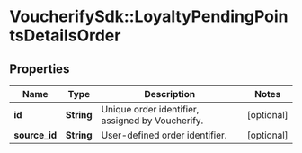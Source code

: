 # VoucherifySdk::LoyaltyPendingPointsDetailsOrder

## Properties

| Name | Type | Description | Notes |
| ---- | ---- | ----------- | ----- |
| **id** | **String** | Unique order identifier, assigned by Voucherify. | [optional] |
| **source_id** | **String** | User-defined order identifier. | [optional] |


